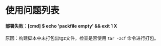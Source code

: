 # 使用问题列表

#### 部署失败：[cmd] $ echo 'packfile empty' && exit 1 X

原因：构建脚本中未打包出tgz文件，检查是否使用 `tar -zcf` 命令进行打包。